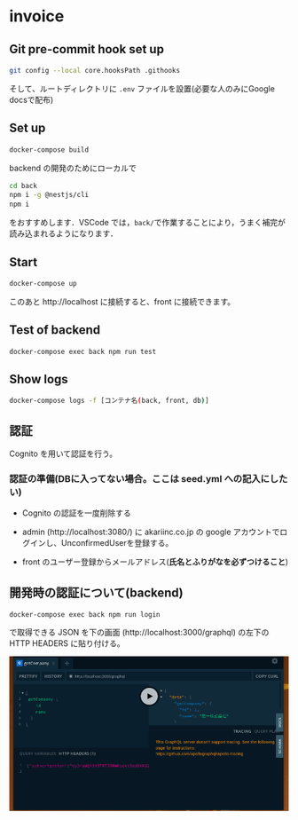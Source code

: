 # invoice

## Git pre-commit hook set up

```bash
git config --local core.hooksPath .githooks
```

そして、ルートディレクトリに `.env` ファイルを設置(必要な人のみにGoogle docsで配布)

## Set up

```bash
docker-compose build
```

backend の開発のためにローカルで

```bash
cd back
npm i -g @nestjs/cli
npm i
```

をおすすめします．VSCode では，`back/`で作業することにより，うまく補完が読み込まれるようになります．

## Start

```bash
docker-compose up
```

このあと http://localhost に接続すると、front に接続できます。

## Test of backend

```bash
docker-compose exec back npm run test
```

## Show logs

```bash
docker-compose logs -f [コンテナ名(back, front, db)]
```

## 認証

Cognito を用いて認証を行う。

### 認証の準備(DBに入ってない場合。ここは seed.yml への記入にしたい)

- Cognito の認証を一度削除する

- admin (http://localhost:3080/) に akariinc.co.jp の google アカウントでログインし、UnconfirmedUserを登録する。

- front のユーザー登録からメールアドレス(**氏名とふりがなを必ずつけること**)

## 開発時の認証について(backend)

```
docker-compose exec back npm run login
```

で取得できる JSON を下の画面 (http://localhost:3000/graphql) の左下の HTTP HEADERS に貼り付ける。

![picture 1](docs/images/backend_dev_gql.png)  



